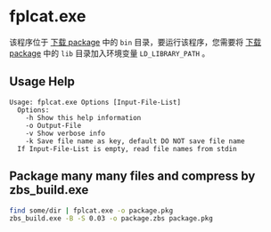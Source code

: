 # fplcat.exe

该程序位于 [下载 package](http://terark.com/zh/download/tools/latest) 中的 `bin` 目录，要运行该程序，您需要将 [下载 package](http://terark.com/zh/download/tools/latest) 中的 `lib` 目录加入环境变量 `LD_LIBRARY_PATH` 。

## Usage Help
```text
Usage: fplcat.exe Options [Input-File-List]
  Options:
    -h Show this help information
    -o Output-File
    -v Show verbose info
    -k Save file name as key, default DO NOT save file name
  If Input-File-List is empty, read file names from stdin
```

## Package many many files and compress by zbs_build.exe
```bash
find some/dir | fplcat.exe -o package.pkg
zbs_build.exe -B -S 0.03 -o package.zbs package.pkg
```
